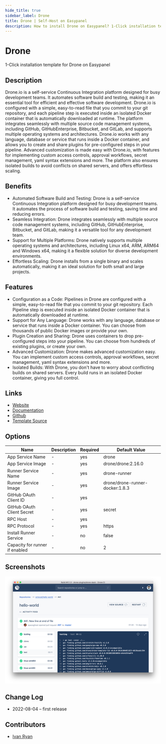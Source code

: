 ```yaml
---
hide_title: true
sidebar_label: Drone
title: Drone | Self-Host on Easypanel
description: How to install Drone on Easypanel? 1-Click installation template for Drone on Easypanel
---
```


<!-- generated -->

# Drone

1-Click installation template for Drone on Easypanel

## Description

Drone.io is a self-service Continuous Integration platform designed for busy development teams. It automates software build and testing, making it an essential tool for efficient and effective software development. Drone.io is configured with a simple, easy-to-read file that you commit to your git repository, and each pipeline step is executed inside an isolated Docker container that is automatically downloaded at runtime. The platform integrates seamlessly with multiple source code management systems, including GitHub, GitHubEnterprise, Bitbucket, and GitLab, and supports multiple operating systems and architectures. Drone.io works with any language, database or service that runs inside a Docker container, and allows you to create and share plugins for pre-configured steps in your pipeline. Advanced customization is made easy with Drone.io, with features for implementing custom access controls, approval workflows, secret management, yaml syntax extensions and more. The platform also ensures isolated builds to avoid conflicts on shared servers, and offers effortless scaling.

## Benefits

- Automated Software Build and Testing: Drone is a self-service Continuous Integration platform designed for busy development teams. It automates the process of software build and testing, saving time and reducing errors.
- Seamless Integration: Drone integrates seamlessly with multiple source code management systems, including GitHub, GitHubEnterprise, Bitbucket, and GitLab, making it a versatile tool for any development team.
- Support for Multiple Platforms: Drone natively supports multiple operating systems and architectures, including Linux x64, ARM, ARM64 and Windows x64, making it a flexible solution for diverse development environments.
- Effortless Scaling: Drone installs from a single binary and scales automatically, making it an ideal solution for both small and large projects.

## Features

- Configuration as a Code: Pipelines in Drone are configured with a simple, easy-to-read file that you commit to your git repository. Each Pipeline step is executed inside an isolated Docker container that is automatically downloaded at runtime.
- Support for Any Language: Drone works with any language, database or service that runs inside a Docker container. You can choose from thousands of public Docker images or provide your own.
- Plugin Creation and Sharing: Drone uses containers to drop pre-configured steps into your pipeline. You can choose from hundreds of existing plugins, or create your own.
- Advanced Customization: Drone makes advanced customization easy. You can implement custom access controls, approval workflows, secret management, yaml syntax extensions and more.
- Isolated Builds: With Drone, you don't have to worry about conflicting builds on shared servers. Every build runs in an isolated Docker container, giving you full control.

## Links

- [Website](https://drone.io/)
- [Documentation](https://github.com/harness/drone#setup-documentation)
- [Github](https://github.com/harness/drone)
- [Template Source](https://github.com/easypanel-io/templates/tree/main/templates/drone)

## Options

Name | Description | Required | Default Value
-|-|-|-
App Service Name | - | yes | drone
App Service Image | - | yes | drone/drone:2.16.0
Runner Service Name | - | yes | drone-runner
Runner Service Image | - | yes | drone/drone-runner-docker:1.8.3
GitHub OAuth Client ID | - | yes | 
GitHub OAuth Client Secret | - | yes | secret
RPC Host | - | yes | 
RPC Protocol | - | yes | https
Install Runner Service | - | no | false
Capacity for runner if enabled | - | no | 2

## Screenshots

![Drone Screenshot](./assets/screenshot.png)

## Change Log

- 2022-08-04 – first release

## Contributors

- [Ivan Ryan](https://github.com/ivanonpc-22)
